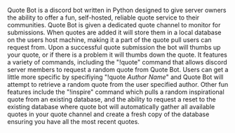 Quote Bot is a discord bot written in Python designed to give server owners the ability to offer a fun, self-hosted, reliable quote service to their communities. Quote Bot is given a dedicated quote channel to monitor for submissions. When quotes are added it will store them in a local database on the users host machine, making it a part of the quote pull users can request from. Upon a successful quote submission the bot will thumbs up your quote, or if there is a problem it will thumbs down the quote. It features a variety of commands, including the "!quote" command that allows discord server members to request a random quote from Quote Bot. Users can get a little more specific by specifiying "!quote *Author Name*" and Quote Bot will attempt to retrieve a random quote from the user specified author. Other fun features include the "!inspire" command which pulls a random inspirational quote from an existing database, and the ability to request a reset to the existing database where quote bot will automatically gather all available quotes in your quote channel and create a fresh copy of the database ensuring you have all the most recent quotes. 
